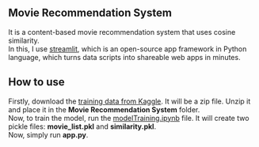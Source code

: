 ## Movie Recommendation System
It is a content-based movie recommendation system that uses cosine similarity. <br>
In this, I use [streamlit](https://streamlit.io/), which is an open-source app framework in Python language, which turns data scripts into shareable web apps in minutes. <br>
## How to use
Firstly, download the [training data from Kaggle](https://www.kaggle.com/datasets/tmdb/tmdb-movie-metadata?resource=download). It will be a zip file. Unzip it and place it in the **Movie Recommendation System** folder. <br>
Now, to train the model, run the [modelTraining.ipynb](https://github.com/Bhavik1603/Movie-and-Book-Recommendation-System/blob/main/Movie%20Recommendation%20System/modelTraining.ipynb) file. It will create two pickle files: **movie_list.pkl** and **similarity.pkl**. <br>
Now, simply run **app.py**.
